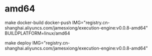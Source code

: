 

# amd64




make docker-build docker-push IMG="registry.cn-shanghai.aliyuncs.com/jamesxiong/execution-engine:v0.0.8-amd64" BUILDPLATFORM=linux/amd64





make deploy IMG="registry.cn-shanghai.aliyuncs.com/jamesxiong/execution-engine:v0.0.8-amd64"

